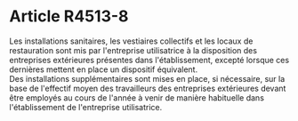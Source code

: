 # Article R4513-8

  
Les installations sanitaires, les vestiaires collectifs et les locaux de restauration sont mis par l'entreprise utilisatrice à la disposition des entreprises extérieures présentes dans l'établissement, excepté lorsque ces dernières mettent en place un dispositif équivalent.   
Des installations supplémentaires sont mises en place, si nécessaire, sur la base de l'effectif moyen des travailleurs des entreprises extérieures devant être employés au cours de l'année à venir de manière habituelle dans l'établissement de l'entreprise utilisatrice.